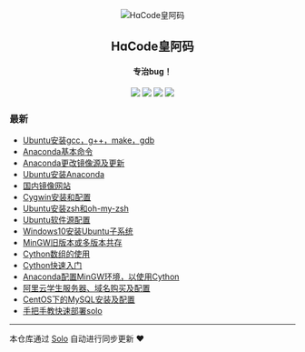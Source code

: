<p align="center"><img alt="HɑCode皇阿码" src="https://hacode.oss-cn-beijing.aliyuncs.com/oneblog/hacode.ico"></p><h2 align="center">
HɑCode皇阿码
</h2>

<h4 align="center">专治bug！</h4>
<p align="center"><a title="HɑCode皇阿码" target="_blank" href="https://github.com/ifir-wu/solo-blog"><img src="https://img.shields.io/github/last-commit/ifir-wu/solo-blog.svg?style=flat-square&color=FF9900"></a>
<a title="GitHub repo size in bytes" target="_blank" href="https://github.com/ifir-wu/solo-blog"><img src="https://img.shields.io/github/repo-size/ifir-wu/solo-blog.svg?style=flat-square"></a>
<a title="Solo Version" target="_blank" href="https://github.com/b3log/solo/releases"><img src="https://img.shields.io/badge/solo-3.6.5-f1e05a.svg?style=flat-square&color=blueviolet"></a>
<a title="Hits" target="_blank" href="https://github.com/b3log/hits"><img src="https://hits.b3log.org/ifir-wu/solo-blog.svg"></a></p>

### 最新

* [Ubuntu安装gcc，g++，make，gdb](https://www.hacode.ltd/articles/2019/09/10/1568127686957.html)
* [Anaconda基本命令](https://www.hacode.ltd/articles/2019/09/10/1568117511750.html)
* [Anaconda更改镜像源及更新](https://www.hacode.ltd/articles/2019/09/10/1568116203158.html)
* [Ubuntu安装Anaconda](https://www.hacode.ltd/articles/2019/09/10/1568115524895.html)
* [国内镜像网站](https://www.hacode.ltd/articles/2019/09/09/1568019546119.html)
* [Cygwin安装和配置](https://www.hacode.ltd/articles/2019/09/09/1568019356852.html)
* [Ubuntu安装zsh和oh-my-zsh](https://www.hacode.ltd/articles/2019/09/09/1568018087531.html)
* [Ubuntu软件源配置](https://www.hacode.ltd/articles/2019/09/09/1568017131072.html)
* [Windows10安装Ubuntu子系统](https://www.hacode.ltd/articles/2019/09/09/1568016856190.html)
* [MinGW旧版本或多版本共存](https://www.hacode.ltd/articles/2019/09/09/1568016203816.html)
* [Cython数组的使用](https://www.hacode.ltd/articles/2019/09/09/1568015810489.html)
* [Cython快速入门](https://www.hacode.ltd/articles/2019/09/09/1567992179932.html)
* [Anaconda配置MinGW环境，以使用Cython](https://www.hacode.ltd/articles/2019/09/09/1567991734272.html)
* [阿里云学生服务器、域名购买及配置](https://www.hacode.ltd/articles/2019/09/08/1567958120745.html)
* [CentOS下的MySQL安装及配置](https://www.hacode.ltd/articles/2019/09/08/1567957261818.html)
* [手把手教快速部署solo](https://www.hacode.ltd/solo)



---

本仓库通过 [Solo](https://github.com/b3log/solo) 自动进行同步更新 ❤️ 